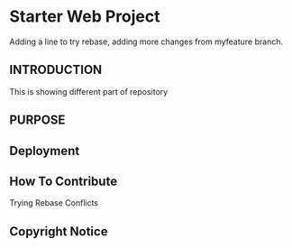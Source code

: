 # Starter Web Project
Adding a line to try rebase, adding more changes from myfeature branch.

## INTRODUCTION
This is showing different part of repository

## PURPOSE

## Deployment 

## How To Contribute

Trying Rebase Conflicts

## Copyright Notice
